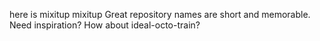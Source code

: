 here is mixitup 
mixitup Great repository names are short and memorable. Need inspiration? How about ideal-octo-train?
